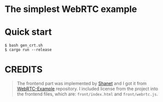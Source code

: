 # The simplest WebRTC example

# Quick start
```console
$ bash gen_crt.sh
$ cargo run --release
```

# CREDITS
> The frontend part was implemented by [Shanet](https://github.com/shanet) and I got it from [WebRTC-Example](https://github.com/shanet/WebRTC-Example) repository. I included license from the project into the frontend files, which are: `front/index.html` and `front/webrtc.js`.
